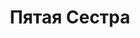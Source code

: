 ---
draft: false
slug: piataia-sestra-bfc576fe
title: Пятая Сестра
type: books
params:
  book_title: Пятая Сестра
  tags: []
  cover: https://covers.openlibrary.org/b/id/13296584-L.jpg
  isbn: '9785171273835'
  openlibrary_link: https://openlibrary.org/books/OL46543156M/Pyataya_sestra
  authors:
    - Медина Мирай, Мирай Медина
  publication_year: '2022'
  publishers:
    - АСТ
  page_count: '291'
  short_book_description: Когда в Лесу Мерцаний рождается новое древо, четыре сестры-стихии празднуют его рождение, поднося плоды древ, из которых сами родились. Но что, если однажды одно из новых древ выпустит на свет ещё...
  russian_translation_status: exists
  languages:
    - Russian
  book_description: Когда в Лесу Мерцаний рождается новое древо, четыре сестры-стихии празднуют его рождение, поднося плоды древ, из которых сами родились. Но что, если однажды одно из новых древ выпустит на свет ещё одну - пятую?Было время, когда в далекой Сноудонии жили только мифические существа. С тех пор, как пришел человек, молва об этих «диковинах» стала гаснуть среди народа из-за страха быть казненными. Но только не в сердце пятнадцатилетней Мелани. В своей комнатке она хранила запрещенные книги о мифических существах и искренне верила в их существование. Мелани не догадывалась, что сама относится к этим «диковинам». Что она и есть пятая сестра
  russian_audioversion: false
---